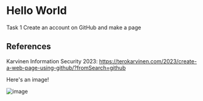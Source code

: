 # Hello World

Task 1
Create an account on GitHub and make a page

## References 

Karvinen Information Security 2023: https://terokarvinen.com/2023/create-a-web-page-using-github/?fromSearch=github 

Here's an image!

![image](https://github.com/marissakirjonen/informationSecurity/assets/142782994/1a33b01c-25a9-4407-8a6e-4b9b8b495ba2)
